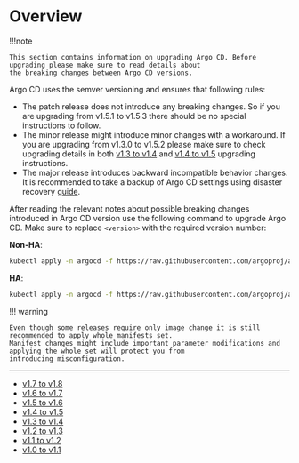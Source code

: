 # Overview

!!!note

    This section contains information on upgrading Argo CD. Before upgrading please make sure to read details about
    the breaking changes between Argo CD versions. 

Argo CD uses the semver versioning and ensures that following rules:

* The patch release does not introduce any breaking changes. So if you are upgrading from v1.5.1 to v1.5.3
 there should be no special instructions to follow.
* The minor release might introduce minor changes with a workaround. If you are upgrading from v1.3.0 to v1.5.2
please make sure to check upgrading details in  both [v1.3 to v1.4](./1.3-1.4.md)  and  [v1.4 to v1.5](./1.4-1.5.md)
 upgrading instructions.
 * The major release introduces backward incompatible behavior changes. It is recommended to take a backup of
 Argo CD settings using disaster recovery [guide](../disaster_recovery.md).

After reading the relevant notes about possible breaking changes introduced in Argo CD version use the following
command to upgrade Argo CD. Make sure to replace `<version>` with the required version number: 

**Non-HA**:

```bash
kubectl apply -n argocd -f https://raw.githubusercontent.com/argoproj/argo-cd/<version>/manifests/install.yaml
```

**HA**:
```bash
kubectl apply -n argocd -f https://raw.githubusercontent.com/argoproj/argo-cd/<version>/manifests/ha/install.yaml
```

!!! warning

    Even though some releases require only image change it is still recommended to apply whole manifests set.
    Manifest changes might include important parameter modifications and applying the whole set will protect you from
    introducing misconfiguration. 

<hr/>

* [v1.7 to v1.8](./1.7-1.8.md) 
* [v1.6 to v1.7](./1.6-1.7.md) 
* [v1.5 to v1.6](./1.5-1.6.md) 
* [v1.4 to v1.5](./1.4-1.5.md) 
* [v1.3 to v1.4](./1.3-1.4.md) 
* [v1.2 to v1.3](./1.2-1.3.md)
* [v1.1 to v1.2](./1.1-1.2.md) 
* [v1.0 to v1.1](./1.0-1.1.md) 
